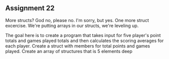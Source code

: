 ## Assignment 22
More structs? God no, please no. I'm sorry, but yes. One more struct excercise. We're putting arrays in our structs, we're leveling up. 

The goal here is to create a program that takes input for five player's point totals and games played totals and then calculates the scoring averages for each player. Create a struct with members for total points and games played. Create an array of structures that is 5 elements deep 
